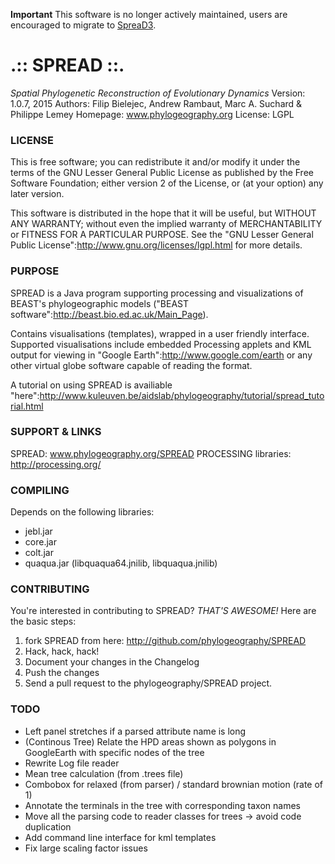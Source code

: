 
**Important** 
This software is no longer actively maintained, users are encouraged to migrate to [SpreaD3](https://github.com/phylogeography/SpreaD3).

# .:: SPREAD ::.
*Spatial Phylogenetic Reconstruction of Evolutionary Dynamics*
Version: 1.0.7, 2015
Authors: Filip Bielejec, Andrew Rambaut, Marc A. Suchard & Philippe Lemey
Homepage: www.phylogeography.org
License: LGPL

### LICENSE

  This is free software; you can redistribute it and/or modify
  it under the terms of the GNU Lesser General Public License as
  published by the Free Software Foundation; either version 2
  of the License, or (at your option) any later version.
 
   This software is distributed in the hope that it will be useful,
   but WITHOUT ANY WARRANTY; without even the implied warranty of
   MERCHANTABILITY or FITNESS FOR A PARTICULAR PURPOSE.  See the
   "GNU Lesser General Public License":http://www.gnu.org/licenses/lgpl.html for more details.
 
### PURPOSE
                            
SPREAD is a Java program supporting processing and visualizations of BEAST's phylogeographic models ("BEAST software":http://beast.bio.ed.ac.uk/Main_Page). 

Contains visualisations (templates), wrapped in a user friendly interface. Supported visualisations include embedded Processing applets and KML output for viewing in "Google Earth":http://www.google.com/earth or any other virtual globe software capable of reading the format.

A tutorial on using SPREAD is availiable "here":http://www.kuleuven.be/aidslab/phylogeography/tutorial/spread_tutorial.html

### SUPPORT & LINKS

SPREAD: www.phylogeography.org/SPREAD
PROCESSING libraries: http://processing.org/ 

### COMPILING

Depends on the following libraries:

* jebl.jar
* core.jar
* colt.jar
* quaqua.jar (libquaqua64.jnilib, libquaqua.jnilib)

### CONTRIBUTING

You're interested in contributing to SPREAD? *THAT'S AWESOME!* Here are the basic steps:

1. fork SPREAD from here: http://github.com/phylogeography/SPREAD
2. Hack, hack, hack!
3. Document your changes in the Changelog
5. Push the changes
6. Send a pull request to the phylogeography/SPREAD project.

### TODO

* Left panel stretches if a parsed attribute name is long
* (Continous Tree) Relate the HPD areas shown as polygons in GoogleEarth with specific nodes of the tree
* Rewrite Log file reader 
* Mean tree calculation (from .trees file)
* Combobox for relaxed (from parser) / standard brownian motion (rate of 1)
* Annotate the terminals in the tree with corresponding taxon names
* Move all the parsing code to reader classes for trees -> avoid code duplication  
* Add command line interface for kml templates 
* Fix large scaling factor issues
